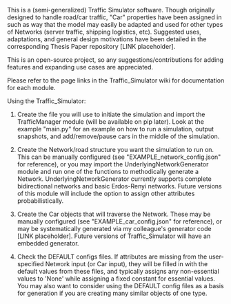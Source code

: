 This is a (semi-generalized) Traffic Simulator software.  Though originally designed to handle road/car traffic, "Car" properties have been assigned in such as way that the model may easily be adapted and used for other types of Networks (server traffic, shipping logistics, etc).
Suggested uses, adaptations, and general design motivations have been detailed in the corresponding Thesis Paper repository [LINK placeholder].

This is an open-source project, so any suggestions/contributions for adding features and expanding use cases are appreciated.

Please refer to the page links in the Traffic_Simulator wiki for documentation for each module.

Using the Traffic_Simulator:

1) Create the file you will use to initiate the simulation and import the TrafficManager module (will be available on pip later).  Look at the example "main.py" for an example on how to run a simulation, output snapshots, and add/remove/pause cars in the middle of the simulation.

2) Create the Network/road structure you want the simulation to run on.  This can be manually configured (see "EXAMPLE_network_config.json" for reference), or you may import the UnderlyingNetworkGenerator module and run one of the functions to methodically generate a Network.  UnderlyingNetworkGenerator  currently supports complete bidirectional networks and basic Erdos-Renyi networks.  Future versions of this module will include the option to assign other attributes probabilistically.

3)  Create the Car objects that will traverse the Network.  These may be manually configured (see "EXAMPLE_car_config.json" for reference), or may be systematically generated via my colleague's generator code [LINK placeholder].  Future versions of Traffic_Simulator will have an embedded generator.

4)  Check the DEFAULT configs files.  If attributes are missing from the user-specified Network input (or Car input), they will be filled in with the default values from these files, and typically assigns any non-essential values to 'None' while assigning a fixed constant for essential values.  You may also want to consider using the DEFAULT config files as a basis for generation if you are creating many similar objects of one type.

